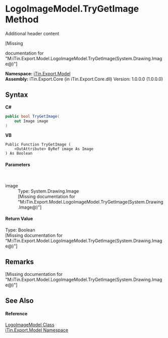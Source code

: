 # LogoImageModel.TryGetImage Method 
Additional header content 

\[Missing <summary> documentation for "M:iTin.Export.Model.LogoImageModel.TryGetImage(System.Drawing.Image@)"\]

**Namespace:**&nbsp;<a href="ef57ffcc-e95e-b212-5a46-9aa6f5a3511f">iTin.Export.Model</a><br />**Assembly:**&nbsp;iTin.Export.Core (in iTin.Export.Core.dll) Version: 1.0.0.0 (1.0.0.0)

## Syntax

**C#**<br />
``` C#
public bool TryGetImage(
	out Image image
)
```

**VB**<br />
``` VB
Public Function TryGetImage ( 
	<OutAttribute> ByRef image As Image
) As Boolean
```


#### Parameters
&nbsp;<dl><dt>image</dt><dd>Type: System.Drawing.Image<br />\[Missing <param name="image"/> documentation for "M:iTin.Export.Model.LogoImageModel.TryGetImage(System.Drawing.Image@)"\]</dd></dl>

#### Return Value
Type: Boolean<br />\[Missing <returns> documentation for "M:iTin.Export.Model.LogoImageModel.TryGetImage(System.Drawing.Image@)"\]

## Remarks
\[Missing <remarks> documentation for "M:iTin.Export.Model.LogoImageModel.TryGetImage(System.Drawing.Image@)"\]

## See Also


#### Reference
<a href="8f7b0b96-133a-1032-18c8-f90b2e490c0b">LogoImageModel Class</a><br /><a href="ef57ffcc-e95e-b212-5a46-9aa6f5a3511f">iTin.Export.Model Namespace</a><br />